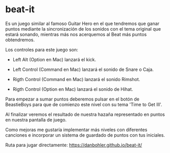 # beat-it

Es un juego similar al famoso Guitar Hero en el que tendremos que ganar puntos mediante la sincronización de los sonidos 
con el tema original que estará sonando, mientras más nos acerquemos al Beat más puntos obtendremos.

Los controles para este juego son:

* Left Alt (Option en Mac) lanzará el kick.

* Left Control (Command en Mac) lanzará el sonido de Snare o Caja.

* Rigth Control (Command en Mac) lanzará el sonido Rimshot.

* Rigth Control (Option en Mac) lanzará el sonido de Hihat.

Para empezar a sumar puntos deberemos pulsar en el botón de BeastieBoys para que de comienzo este nivel 
con su tema 'Time to Get Ill'.

Al finalizar veremos el resultado de nuestra hazaña representado en puntos en nuestra pantalla de juego.

Como mejoras me gustaría implementar más niveles con diferentes canciones e incorporar un sistema de guardado de puntos con 
tus iniciales.

Ruta para jugar directamente: https://danbohler.github.io/beat-it/
